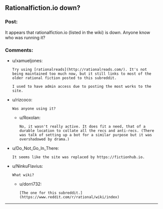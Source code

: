 ## Rationalfiction.io down?

### Post:

It appears that rationalfiction.io (listed in the wiki) is down. Anyone know who was running it?

### Comments:

- u/xamueljones:
  ```
  Try using [rationalreads](http://rationalreads.com/). It's not being maintained too much now, but it still links to most of the older rational fiction posted to this subreddit.

  I used to have admin access due to posting the most works to the site.
  ```

- u/rizcoco:
  ```
  Was anyone using it?
  ```

  - u/Roxolan:
    ```
    No, it wasn't really active. It does fit a need, that of a durable location to collate all the recs and anti-recs. (There was talk of setting up a bot for a similar purpose but it was overshadowed by drama.)
    ```

- u/Do_Not_Go_In_There:
  ```
  It seems like the site was replaced by https://fictionhub.io.
  ```

- u/NinkuFlavius:
  ```
  What wiki?
  ```

  - u/dorri732:
    ```
    [The one for this subreddit.](https://www.reddit.com/r/rational/wiki/index)
    ```

---

